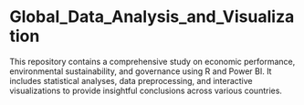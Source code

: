 # Global_Data_Analysis_and_Visualization
This repository contains a comprehensive study on economic performance, environmental sustainability, and governance using R and Power BI. It includes statistical analyses, data preprocessing, and interactive visualizations to provide insightful conclusions across various countries.
